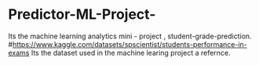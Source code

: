 # Predictor-ML-Project-
Its the machine learning analytics mini - project , student-grade-prediction. 
#https://www.kaggle.com/datasets/spscientist/students-performance-in-exams
Its the dataset used in the machine learing project a refernce.
